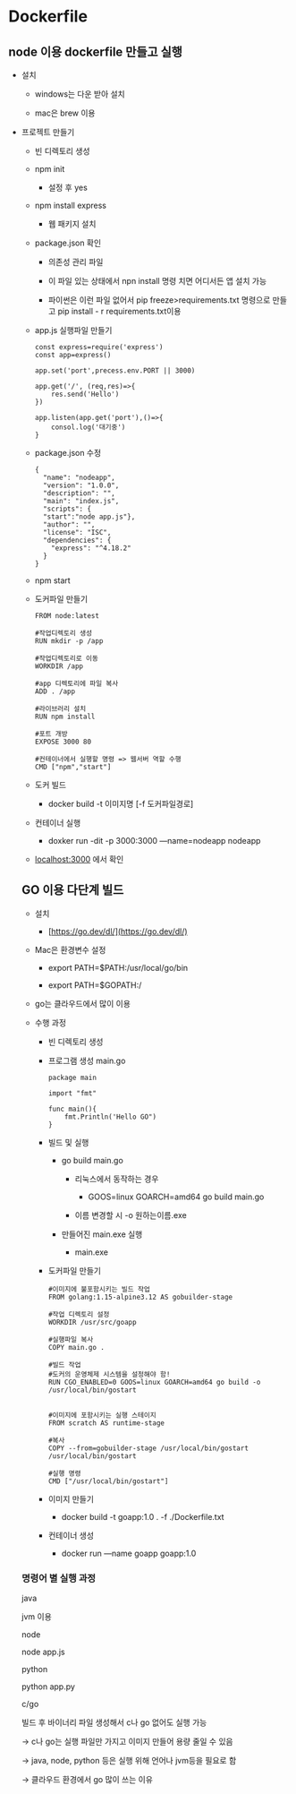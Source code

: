 Dockerfile
==========

node 이용 dockerfile 만들고 실행
-------------------------

*   설치
    
    *   windows는 다운 받아 설치
    
    *   mac은 brew 이용

*   프로젝트 만들기
    
    *   빈 디렉토리 생성
    
    *   npm init
        *   설정 후 yes
    
    *   npm install express
        *   웹 패키지 설치
    
    *   package.json 확인
        
        *   의존성 관리 파일
        
        *   이 파일 있는 상태에서 npn install 명령 치면 어디서든 앱 설치 가능
        
        *   파이썬은 이런 파일 없어서 pip freeze>requirements.txt 명령으로 만들고 pip install - r requirements.txt이용
    
    *   app.js 실행파일 만들기
        
            const express=require('express')
            const app=express()
            
            app.set('port',precess.env.PORT || 3000)
            
            app.get('/', (req,res)=>{
            	res.send('Hello')
            })
            
            app.listen(app.get('port'),()=>{
            	consol.log('대기중')
            }
        
    
    *   package.json 수정
        
            {
              "name": "nodeapp",
              "version": "1.0.0",
              "description": "",
              "main": "index.js",
              "scripts": {
              "start":"node app.js"},
              "author": "",
              "license": "ISC",
              "dependencies": {
                "express": "^4.18.2"
              }
            }
        
    
    *   npm start
    
    *   도커파일 만들기
        
            FROM node:latest
            
            #작업디렉토리 생성
            RUN mkdir -p /app
            
            #작업디렉토리로 이동
            WORKDIR /app
            
            #app 디렉토리에 파일 복사
            ADD . /app
            
            #라이브러리 설치
            RUN npm install
            
            #포트 개방
            EXPOSE 3000 80
            
            #컨테이너에서 실행할 명령 => 웹서버 역할 수행
            CMD ["npm","start"]
        
    
    *   도커 빌드
        *   docker build -t 이미지명 \[-f 도커파일경로\]
    
    *   컨테이너 실행
        *   doxker run -dit -p 3000:3000 —name=nodeapp nodeapp
    
    *   [localhost:3000](http://localhost:3000) 에서 확인
    
    GO 이용 다단계 빌드
    ------------
    
    *   설치
        *   [https://go.dev/dl/](https://go.dev/dl/)
    
    *   Mac은 환경변수 설정
        
        *   export PATH=$PATH:/usr/local/go/bin
        
        *   export PATH=$GOPATH:/
    
    *   go는 클라우드에서 많이 이용
    
    *   수행 과정
        
        *   빈 디렉토리 생성
        
        *   프로그램 생성 main.go
            
                package main
                
                import "fmt"
                
                func main(){
                	fmt.Println('Hello GO")
                }
            
        
        *   빌드 및 실행
            
            *   go build main.go
                
                *   리눅스에서 동작하는 경우
                    *   GOOS=linux GOARCH=amd64 go build main.go
                
                *   이름 변경할 시 -o 원하는이름.exe
            
            *   만들어진 main.exe 실행
                *   main.exe
        
        *   도커파일 만들기
            
                #이미지에 불포함시키는 빌드 작업
                FROM golang:1.15-alpine3.12 AS gobuilder-stage
                
                #작업 디렉토리 설정
                WORKDIR /usr/src/goapp
                
                #실행파일 복사
                COPY main.go .
                
                #빌드 작업
                #도커의 운영체제 시스템을 설정해야 함!
                RUN CGO_ENABLED=0 GOOS=linux GOARCH=amd64 go build -o /usr/local/bin/gostart
                
                
                #이미지에 포함시키는 실행 스테이지
                FROM scratch AS runtime-stage
                
                #복사
                COPY --from=gobuilder-stage /usr/local/bin/gostart /usr/local/bin/gostart
                
                #실행 명령
                CMD ["/usr/local/bin/gostart"]
            
        
        *   이미지 만들기
            *   docker build -t goapp:1.0 . -f ./Dockerfile.txt
        
        *   컨테이너 생성
            *   docker run —name goapp goapp:1.0
    
    ### 명령어 별 실행 과정
    
    java
    
    jvm 이용
    
    node
    
    node app.js
    
    python
    
    python app.py
    
    c/go
    
    빌드 후 바이너리 파일 생성해서 c나 go 없어도 실행 가능
    
    → c나 go는 실행 파일만 가지고 이미지 만들어 용량 줄일 수 있음
    
    → java, node, python 등은 실행 위해 언어나 jvm등을 필요로 함
    
    → 클라우드 환경에서 go 많이 쓰는 이유